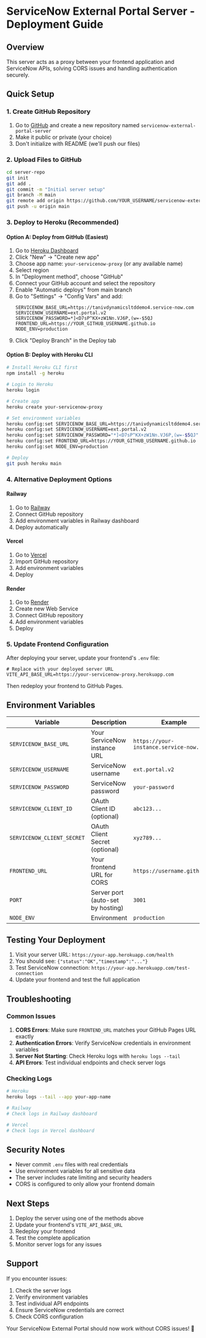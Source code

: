 # ServiceNow External Portal Server - Deployment Guide

## Overview

This server acts as a proxy between your frontend application and ServiceNow APIs, solving CORS issues and handling authentication securely.

## Quick Setup

### 1. Create GitHub Repository

1. Go to [GitHub](https://github.com) and create a new repository named `servicenow-external-portal-server`
2. Make it public or private (your choice)
3. Don't initialize with README (we'll push our files)

### 2. Upload Files to GitHub

```bash
cd server-repo
git init
git add .
git commit -m "Initial server setup"
git branch -M main
git remote add origin https://github.com/YOUR_USERNAME/servicenow-external-portal-server.git
git push -u origin main
```

### 3. Deploy to Heroku (Recommended)

#### Option A: Deploy from GitHub (Easiest)

1. Go to [Heroku Dashboard](https://dashboard.heroku.com)
2. Click "New" → "Create new app"
3. Choose app name: `your-servicenow-proxy` (or any available name)
4. Select region
5. In "Deployment method", choose "GitHub"
6. Connect your GitHub account and select the repository
7. Enable "Automatic deploys" from main branch
8. Go to "Settings" → "Config Vars" and add:
   ```
   SERVICENOW_BASE_URL=https://tanivdynamicsltddemo4.service-now.com
   SERVICENOW_USERNAME=ext.portal.v2
   SERVICENOW_PASSWORD=*]<D7sP^KX+zW1Nn.VJ6P,(w=-$5QJ
   FRONTEND_URL=https://YOUR_GITHUB_USERNAME.github.io
   NODE_ENV=production
   ```
9. Click "Deploy Branch" in the Deploy tab

#### Option B: Deploy with Heroku CLI

```bash
# Install Heroku CLI first
npm install -g heroku

# Login to Heroku
heroku login

# Create app
heroku create your-servicenow-proxy

# Set environment variables
heroku config:set SERVICENOW_BASE_URL=https://tanivdynamicsltddemo4.service-now.com
heroku config:set SERVICENOW_USERNAME=ext.portal.v2
heroku config:set SERVICENOW_PASSWORD="*]<D7sP^KX+zW1Nn.VJ6P,(w=-$5QJ"
heroku config:set FRONTEND_URL=https://YOUR_GITHUB_USERNAME.github.io
heroku config:set NODE_ENV=production

# Deploy
git push heroku main
```

### 4. Alternative Deployment Options

#### Railway

1. Go to [Railway](https://railway.app)
2. Connect GitHub repository
3. Add environment variables in Railway dashboard
4. Deploy automatically

#### Vercel

1. Go to [Vercel](https://vercel.com)
2. Import GitHub repository
3. Add environment variables
4. Deploy

#### Render

1. Go to [Render](https://render.com)
2. Create new Web Service
3. Connect GitHub repository
4. Add environment variables
5. Deploy

### 5. Update Frontend Configuration

After deploying your server, update your frontend's `.env` file:

```env
# Replace with your deployed server URL
VITE_API_BASE_URL=https://your-servicenow-proxy.herokuapp.com
```

Then redeploy your frontend to GitHub Pages.

## Environment Variables

| Variable | Description | Example |
|----------|-------------|----------|
| `SERVICENOW_BASE_URL` | Your ServiceNow instance URL | `https://your-instance.service-now.com` |
| `SERVICENOW_USERNAME` | ServiceNow username | `ext.portal.v2` |
| `SERVICENOW_PASSWORD` | ServiceNow password | `your-password` |
| `SERVICENOW_CLIENT_ID` | OAuth Client ID (optional) | `abc123...` |
| `SERVICENOW_CLIENT_SECRET` | OAuth Client Secret (optional) | `xyz789...` |
| `FRONTEND_URL` | Your frontend URL for CORS | `https://username.github.io` |
| `PORT` | Server port (auto-set by hosting) | `3001` |
| `NODE_ENV` | Environment | `production` |

## Testing Your Deployment

1. Visit your server URL: `https://your-app.herokuapp.com/health`
2. You should see: `{"status":"OK","timestamp":"..."}`
3. Test ServiceNow connection: `https://your-app.herokuapp.com/test-connection`
4. Update your frontend and test the full application

## Troubleshooting

### Common Issues

1. **CORS Errors**: Make sure `FRONTEND_URL` matches your GitHub Pages URL exactly
2. **Authentication Errors**: Verify ServiceNow credentials in environment variables
3. **Server Not Starting**: Check Heroku logs with `heroku logs --tail`
4. **API Errors**: Test individual endpoints and check server logs

### Checking Logs

```bash
# Heroku
heroku logs --tail --app your-app-name

# Railway
# Check logs in Railway dashboard

# Vercel
# Check logs in Vercel dashboard
```

## Security Notes

- Never commit `.env` files with real credentials
- Use environment variables for all sensitive data
- The server includes rate limiting and security headers
- CORS is configured to only allow your frontend domain

## Next Steps

1. Deploy the server using one of the methods above
2. Update your frontend's `VITE_API_BASE_URL`
3. Redeploy your frontend
4. Test the complete application
5. Monitor server logs for any issues

## Support

If you encounter issues:

1. Check the server logs
2. Verify environment variables
3. Test individual API endpoints
4. Ensure ServiceNow credentials are correct
5. Check CORS configuration

Your ServiceNow External Portal should now work without CORS issues! 🎉